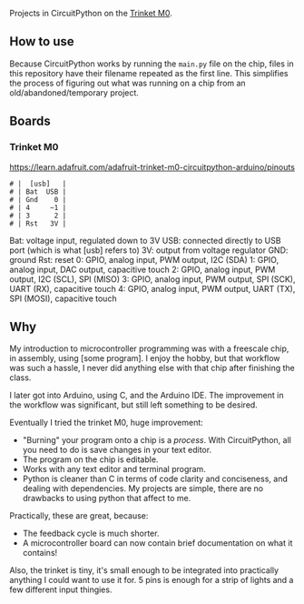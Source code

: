 Projects in CircuitPython on the [Trinket M0](https://www.adafruit.com/product/3500).


## How to use
Because CircuitPython works by running the `main.py` file on the chip, files in this repository have their filename repeated as the first line. This simplifies the process of figuring out what was running on a chip from an old/abandoned/temporary project.


## Boards

### Trinket M0
https://learn.adafruit.com/adafruit-trinket-m0-circuitpython-arduino/pinouts


```
# |  [usb]   |
# | Bat  USB |
# | Gnd    0 |
# | 4     ~1 |
# | 3      2 |
# | Rst   3V |
```

Bat: voltage input, regulated down to 3V
USB: connected directly to USB port (which is what [usb] refers to)
3V: output from voltage regulator
GND: ground
Rst: reset
0: GPIO, analog input, PWM output, I2C (SDA)
1: GPIO, analog input, DAC output, capacitive touch
2: GPIO, analog input, PWM output, I2C (SCL), SPI (MISO)
3: GPIO, analog input, PWM output, SPI (SCK), UART (RX), capacitive touch
4: GPIO, analog input, PWM output, UART (TX), SPI (MOSI), capacitive touch


## Why
My introduction to microcontroller programming was with a freescale chip, in assembly, using [some program]. I enjoy the hobby, but that workflow was such a hassle, I never did anything else with that chip after finishing the class.

I later got into Arduino, using C, and the Arduino IDE. The improvement in the workflow was significant, but still left something to be desired.

Eventually I tried the trinket M0, huge improvement:
- "Burning" your program onto a chip is a *process*. With CircuitPython, all you need to do is save changes in your text editor.
- The program on the chip is editable.
- Works with any text editor and terminal program.
- Python is cleaner than C in terms of code clarity and conciseness, and dealing with dependencies. My projects are simple, there are no drawbacks to using python that affect to me.

Practically, these are great, because:
- The feedback cycle is much shorter.
- A microcontroller board can now contain brief documentation on what it contains!

Also, the trinket is tiny, it's small enough to be integrated into practically anything I could want to use it for. 5 pins is enough for a strip of lights and a few different input thingies.
